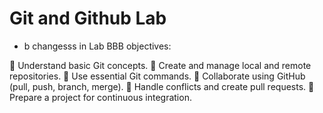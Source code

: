 # Git and Github Lab

- b changesss in Lab BBB objectives:

 Understand basic Git concepts. 
 Create and manage local and remote repositories. 
 Use essential Git commands. 
 Collaborate using GitHub (pull, push, branch, merge). 
 Handle conflicts and create pull requests. 
 Prepare a project for continuous integration. 
